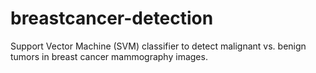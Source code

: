 # breastcancer-detection
Support Vector Machine (SVM) classifier to detect malignant vs. benign tumors in breast cancer mammography images.
